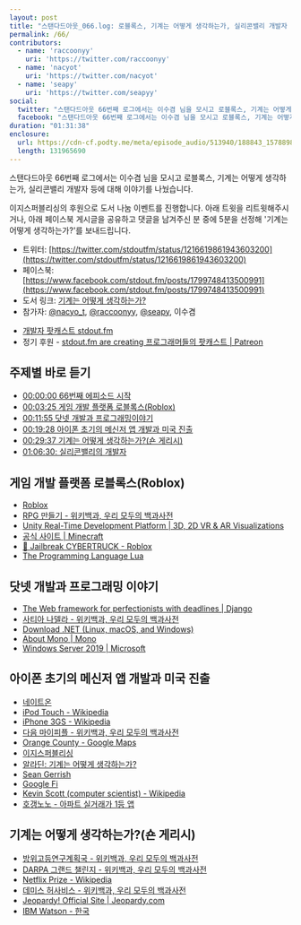 ```yaml
---
layout: post
title: "스탠다드아웃_066.log: 로블록스, 기계는 어떻게 생각하는가, 실리콘밸리 개발자 등 w/ 이수겸"
permalink: /66/
contributors:
  - name: 'raccoonyy'
    uri: 'https://twitter.com/raccoonyy'
  - name: 'nacyot'
    uri: 'https://twitter.com/nacyot'
  - name: 'seapy'
    uri: 'https://twitter.com/seapyy'
social:
  twitter: "스탠다드아웃 66번째 로그에서는 이수겸 님을 모시고 로블록스, 기계는 어떻게 생각하는가, 실리콘밸리 개발자 등에 대해서 이야기를 나눴습니다."
  facebook: "스탠다드아웃 66번째 로그에서는 이수겸 님을 모시고 로블록스, 기계는 어떻게 생각하는가, 실리콘밸리 개발자 등에 대해서 이야기를 나눴습니다."
duration: "01:31:38"
enclosure:
  url: https://cdn-cf.podty.me/meta/episode_audio/513940/188843_1578898600816.mp3
  length: 131965690
---
```


스탠다드아웃 66번째 로그에서는 이수겸 님을 모시고 로블록스, 기계는 어떻게 생각하는가, 실리콘밸리 개발자 등에 대해 이야기를 나눴습니다.

이지스퍼블리싱의 후원으로 도서 나눔 이벤트를 진행합니다. 아래 트윗을 리트윗해주시거나, 아래 페이스북 게시글을 공유하고 댓글을 남겨주신 분 중에 5분을 선정해 '기계는 어떻게 생각하는가?'를 보내드립니다.

* 트위터: [https://twitter.com/stdoutfm/status/1216619861943603200](https://twitter.com/stdoutfm/status/1216619861943603200)
* 페이스북: [https://www.facebook.com/stdout.fm/posts/1799748413500991](https://www.facebook.com/stdout.fm/posts/1799748413500991)
* 도서 링크: [기계는 어떻게 생각하는가?](http://www.easyspub.co.kr/20_Menu/BookView/B010/340/PUB)
* 참가자: [@nacyo_t][nac], [@raccoonyy][rac], [@seapy][sea], 이수겸

[nac]: https://twitter.com/nacyo_t
[rac]: https://twitter.com/raccoonyy
[sea]: https://twitter.com/seapy

* [개발자 팟캐스트 stdout.fm](https://stdout.fm/)
* 정기 후원 - [stdout.fm are creating 프로그래머들의 팟캐스트 \| Patreon](https://www.patreon.com/stdoutfm)

## 주제별 바로 듣기
* <a href="#" onclick="jumpPlayer(0.0); return false;">00:00:00 66번째 에피소드 시작</a>
* <a href="#" onclick="jumpPlayer(205.0); return false;">00:03:25 게임 개발 플랫폼 로블록스(Roblox)</a>
* <a href="#" onclick="jumpPlayer(715.0); return false;">00:11:55 닷넷 개발과 프로그래밍이야기</a>
* <a href="#" onclick="jumpPlayer(1168.0); return false;">00:19:28 아이폰 초기의 메신저 앱 개발과 미국 진출</a>
* <a href="#" onclick="jumpPlayer(1777.0); return false;">00:29:37 기계는 어떻게 생각하는가?(숀 게리시)</a>
* <a href="#" onclick="jumpPlayer(3990.0); return false;">01:06:30: 실리콘밸리의 개발자</a>

## 게임 개발 플랫폼 로블록스(Roblox)
* [Roblox](https://www.roblox.com/)
* [RPG 만들기 - 위키백과, 우리 모두의 백과사전](https://ko.wikipedia.org/wiki/RPG_%EB%A7%8C%EB%93%A4%EA%B8%B0)
* [Unity Real-Time Development Platform \| 3D, 2D VR & AR Visualizations](https://unity.com/)
* [공식 사이트 \| Minecraft](https://www.minecraft.net/ko-kr/)
* [🚀 Jailbreak CYBERTRUCK - Roblox](https://www.roblox.com/games/606849621/Jailbreak-CYBERTRUCK)
* [The Programming Language Lua](https://www.lua.org/)

## 닷넷 개발과 프로그래밍 이야기
* [The Web framework for perfectionists with deadlines \| Django](https://www.djangoproject.com/)
* [사티아 나델라 - 위키백과, 우리 모두의 백과사전](https://ko.wikipedia.org/wiki/%EC%82%AC%ED%8B%B0%EC%95%84_%EB%82%98%EB%8D%B8%EB%9D%BC)
* [Download .NET (Linux, macOS, and Windows)](https://dotnet.microsoft.com/download)
* [About Mono \| Mono](https://www.mono-project.com/docs/about-mono/)
* [Windows Server 2019 \| Microsoft](https://www.microsoft.com/en-us/cloud-platform/windows-server)

## 아이폰 초기의 메신저 앱 개발과 미국 진출
* [네이트온](https://nateonweb.nate.com/)
* [iPod Touch - Wikipedia](https://en.wikipedia.org/wiki/IPod_Touch)
* [iPhone 3GS - Wikipedia](https://en.wikipedia.org/wiki/IPhone_3GS)
* [다음 마이피플 - 위키백과, 우리 모두의 백과사전](https://ko.wikipedia.org/wiki/%EB%8B%A4%EC%9D%8C_%EB%A7%88%EC%9D%B4%ED%94%BC%ED%94%8C)
* [Orange County - Google Maps](https://www.google.com/maps/place/Orange+County,+CA,+USA/@33.6394879,-118.3298547,9z/data=!3m1!4b1!4m5!3m4!1s0x80dc925c54d5f7cf:0xdea6c3618ff0d607!8m2!3d33.7174708!4d-117.8311428)
* [이지스퍼블리싱](http://www.easyspub.co.kr/)
* [알라딘: 기계는 어떻게 생각하는가?](https://www.aladin.co.kr/shop/wproduct.aspx?ItemId=221773962)
* [Sean Gerrish](http://www.seangerrish.com/)
* [Google Fi](https://fi.google.com/about/)
* [Kevin Scott (computer scientist) - Wikipedia](https://en.wikipedia.org/wiki/Kevin_Scott_%28computer_scientist%29)
* [호갱노노 - 아파트 실거래가 1등 앱](https://hogangnono.com/)

## 기계는 어떻게 생각하는가?(숀 게리시)
* [방위고등연구계획국 - 위키백과, 우리 모두의 백과사전](https://ko.wikipedia.org/wiki/%EB%B0%A9%EC%9C%84%EA%B3%A0%EB%93%B1%EC%97%B0%EA%B5%AC%EA%B3%84%ED%9A%8D%EA%B5%AD)
* [DARPA 그랜드 챌린지 - 위키백과, 우리 모두의 백과사전](https://ko.wikipedia.org/wiki/DARPA_%EA%B7%B8%EB%9E%9C%EB%93%9C_%EC%B1%8C%EB%A6%B0%EC%A7%80)
* [Netflix Prize - Wikipedia](https://en.wikipedia.org/wiki/Netflix_Prize)
* [데미스 허사비스 - 위키백과, 우리 모두의 백과사전](https://ko.wikipedia.org/wiki/%EB%8D%B0%EB%AF%B8%EC%8A%A4_%ED%97%88%EC%82%AC%EB%B9%84%EC%8A%A4)
* [Jeopardy! Official Site \| Jeopardy.com](https://www.jeopardy.com/)
* [IBM Watson - 한국](https://www.ibm.com/watson/kr-ko/)
